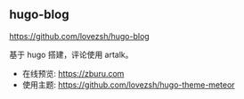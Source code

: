 ## hugo-blog

https://github.com/lovezsh/hugo-blog

基于 hugo 搭建，评论使用 artalk。

- 在线预览: https://zburu.com
- 使用主题: https://github.com/lovezsh/hugo-theme-meteor  
